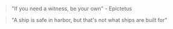> "If you need a witness, be your own" - Epictetus


> "A ship is safe in harbor, but that's not what ships are built for"


